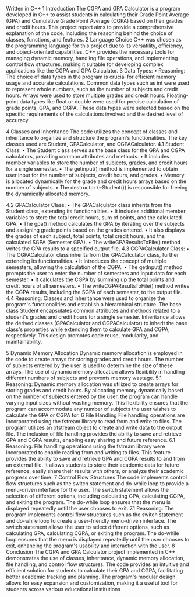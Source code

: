 Written in C++
1	Introduction
 The CGPA and GPA Calculator is a program developed in C++ to assist students in calculating their Grade Point Average (GPA) and Cumulative Grade Point Average (CGPA) based on their grades and credit hours. This project report aims to provide a comprehensive explanation of the code, including the reasoning behind the choice of classes, functions, and features.
2	Language Choice
 C++ was chosen as the programming language for this project due to its versatility, efficiency, and object-oriented capabilities. C++ provides the necessary tools for managing dynamic memory, handling file operations, and implementing control flow structures, making it suitable for developing complex applications like the CGPA and GPA Calculator.
3	Data Types:
•	Reasoning: The choice of data types in the program is crucial for efficient memory usage and accurate calculations. Common data types such as int were used to represent whole numbers, such as the number of subjects and credit hours. Arrays were used to store multiple grades and credit hours. Floating-point data types like float or double were used for precise calculation of grade points, GPA, and CGPA. These data types were selected based on the specific requirements of the calculations involved and the desired level of accuracy

4	Classes and Inheritance 
The code utilizes the concept of classes and inheritance to organize and structure the program's functionalities. The key classes used are Student, GPACalculator, and CGPACalculator.
4.1	Student Class:
•	The Student class serves as the base class for the GPA and CGPA calculators, providing common attributes and methods.
•	It includes member variables to store the number of subjects, grades, and credit hours for a single semester.
•	The getinput() method is implemented to obtain user input for the number of subjects, credit hours, and grades.
•	Memory is allocated dynamically for the grade and credit hours arrays based on the number of subjects.
•	The destructor (~Student()) is responsible for freeing the dynamically allocated memory.

4.2	GPACalculator Class:
•	The GPACalculator class inherits from the Student class, extending its functionalities.
•	It includes additional member variables to store the total credit hours, sum of points, and the calculated GPA.
•	The gpa() method calculates the GPA by iterating over the subjects and assigning grade points based on the grades entered.
•	It also displays the grades of each subject, total points, total credit hours, and the calculated SGPA (Semester GPA).
•	The writeGPAResultsToFile() method writes the GPA results to a specified output file.
4.3	CGPACalculator Class:
•	The CGPACalculator class inherits from the GPACalculator class, further extending its functionalities.
•	It introduces the concept of multiple semesters, allowing the calculation of the CGPA.
•	The getInput() method prompts the user to enter the number of semesters and input data for each semester.
•	It calculates the CGPA by summing up the total points and credit hours of all semesters.
•	The writeCGPAResultsToFile() method writes the CGPA results, including the SGPA of 
each semester, to the output file.
4.4	Reasoning:
Classes and inheritance were used to organize the program's functionalities and establish a hierarchical structure. The base class Student encapsulates common attributes and methods related to a student's grades and credit hours for a single semester. Inheritance allows the derived classes (GPACalculator and CGPACalculator) to inherit the base class's properties while extending them to calculate GPA and CGPA, respectively. This design promotes code reuse, modularity, and maintainability.

5	Dynamic Memory Allocation 
Dynamic memory allocation is employed in the code to create arrays for storing grades and credit hours. The number of subjects entered by the user is used to determine the size of these arrays. The use of dynamic memory allocation allows flexibility in handling different numbers of subjects and prevents memory wastage.
5.1	Reasoning:
 Dynamic memory allocation was utilized to create arrays for storing grades and credit hours. By allocating memory dynamically based on the number of subjects entered by the user, the program can handle varying input sizes without wasting memory. This flexibility ensures that the program can accommodate any number of subjects the user wishes to calculate the GPA or CGPA for.
6	File Handling 
File handling operations are incorporated using the fstream library to read from and write to files. The program utilizes an ofstream object to create and write data to the output file. The inclusion of file handling provides the ability to save and retrieve GPA and CGPA results, enabling easy sharing and future reference.
6.1	Reasoning: 
File handling operations using the fstream library were incorporated to enable reading from and writing to files. This feature provides the ability to save and retrieve GPA and CGPA results to and from an external file. It allows students to store their academic data for future reference, easily share their results with others, or analyze their academic progress over time.
7	Control Flow Structures
 The code implements control flow structures such as the switch statement and do-while loop to provide a menu-driven interface for the user. The switch statement allows the selection of different options, including calculating GPA, calculating CGPA, and exiting the program. The do-while loop ensures that the menu is displayed repeatedly until the user chooses to exit.
7.1	Reasoning:
 The program implements control flow structures such as the switch statement and do-while loop to create a user-friendly menu-driven interface. The switch statement allows the user to select different options, such as calculating GPA, calculating CGPA, or exiting the program. The do-while loop ensures that the menu is displayed repeatedly until the user chooses to exit, enhancing the program's usability and interaction with the user.
8	Conclusion 
The CGPA and GPA Calculator project implemented in C++ demonstrates the use of classes, inheritance, dynamic memory allocation, file handling, and control flow structures. The code provides an intuitive and efficient solution for students to calculate their GPA and CGPA, facilitating better academic tracking and planning. The program's modular design allows for easy expansion and customization, making it a useful tool for students across various educational institutions
